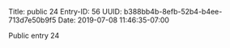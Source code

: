 Title: public 24
Entry-ID: 56
UUID: b388bb4b-8efb-52b4-b4ee-713d7e50b9f5
Date: 2019-07-08 11:46:35-07:00

Public entry 24
